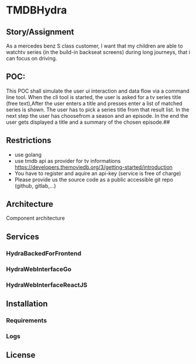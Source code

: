 # TMDBHydra
## Story/Assignment
As a mercedes benz S class customer, I want that my children
are able to watchtv series (in the build-in backseat screens) during long journeys, that i can focus on driving.

## POC:
This POC shall simulate the user ui interaction and data flow via a command line tool.
When the cli tool is started, the user is asked for a tv series title (free text),After the user enters a title and presses enter a list of matched series is shown.
The user has to pick a series title from that result list. In the next step the user has choosefrom a season and an episode.
In the end the user gets displayed a title and a summary of the chosen episode.##

## Restrictions
* use golang
* use tmdb api as provider for tv informations https://developers.themoviedb.org/3/getting-started/introduction
* You have to register and aquire an api-key (service is free of charge)
* Please provide us the source code as a public accessible git repo (github, gitlab,...)

## Architecture
Component architecture


## Services
### HydraBackedForFrontend
### HydraWebInterfaceGo
### HydraWebInterfaceReactJS

## Installation
### Requirements


### Logs
## License
